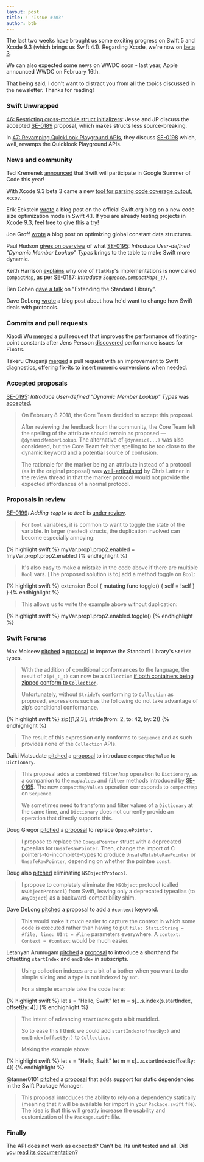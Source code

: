 ```yaml
---
layout: post
title: ! 'Issue #103'
author: btb
---
```


The last two weeks have brought us some exciting progress on Swift 5 and Xcode 9.3 (which brings us Swift 4.1). Regarding Xcode, we're now on [beta 3](https://download.developer.apple.com/Developer_Tools/Xcode_9.3_beta_3/Release_Notes_for_Xcode_9.3_beta_3.pdf).

We can also expected some news on WWDC soon - last year, Apple announced WWDC on February 16th.

That being said, I don't want to distract you from all the topics discussed in the newsletter. Thanks for reading!

<!--excerpt-->

### Swift Unwrapped

[46: Restricting cross-module struct initializers](https://spec.fm/podcasts/swift-unwrapped/111543): Jesse and JP discuss the accepted [SE-0189](https://github.com/apple/swift-evolution/blob/master/proposals/0189-restrict-cross-module-struct-initializers.md) proposal, which makes structs less source-breaking.

In [47: Revamping QuickLook Playground APIs](https://spec.fm/podcasts/swift-unwrapped/111551), they discuss [SE-0198](https://github.com/apple/swift-evolution/blob/master/proposals/0198-playground-quicklook-api-revamp.md) which, well, revamps the Quicklook Playground APIs.

### News and community

Ted Kremenek [announced](https://forums.swift.org/t/swift-to-participate-in-gsoc-2018/10147) that Swift will participate in Google Summer of Code this year!

With Xcode 9.3 beta 3 came a new [tool for parsing code coverage output](https://twitter.com/SmileyKeith/status/966089848904810496), `xccov`.

Erik Eckstein [wrote](https://swift.org/blog/osize/) a blog post on the official Swift.org blog on a new code size optimization mode in Swift 4.1. If you are already testing projects in Xcode 9.3, feel free to give this a try!

Joe Groff [wrote](http://duriansoftware.com/joe/Optimizing-global-constant-data-structures-using-relative-references.html) a blog post on optimizing global constant data structures.

Paul Hudson [gives on overview](https://www.hackingwithswift.com/articles/55/how-to-use-dynamic-member-lookup-in-swift) of what [SE-0195](https://github.com/apple/swift-evolution/blob/master/proposals/0195-dynamic-member-lookup.md): *Introduce User-defined "Dynamic Member Lookup" Types* brings to the table to make Swift more dynamic.

Keith Harrison [explains](https://useyourloaf.com/blog/replacing-flatmap-with-compactmap/) why one of `flatMap`'s implementations is now called `compactMap`, as per [SE-0187](https://github.com/apple/swift-evolution/blob/master/proposals/0187-introduce-filtermap.md): *Introduce `Sequence.compactMap(_:)`*.

Ben Cohen [gave a talk](https://www.dotconferences.com/2018/01/ben-cohen-extending-the-standard-library) on "Extending the Standard Library".

Dave DeLong [wrote](https://davedelong.com/blog/2018/02/08/swift-protocols-wishlist/) a blog post about how he'd want to change how Swift deals with protocols.

### Commits and pull requests

Xiaodi Wu [merged](https://github.com/apple/swift/pull/14502) a pull request that improves the performance of floating-point constants after Jens Persson [discovered](http://forums.swift.org/t/is-floats-nextup-really-50-times-slower-than-necessary/9716) performance issues for `Float`s.

Takeru Chuganji [merged](https://github.com/apple/swift/pull/13272) a pull request with an improvement to Swift diagnostics, offering fix-its to insert numeric conversions when needed.

### Accepted proposals

[SE-0195](https://github.com/apple/swift-evolution/blob/master/proposals/0195-dynamic-member-lookup.md): *Introduce User-defined "Dynamic Member Lookup" Types* was [accepted](https://forums.swift.org/t/se-0195-introduce-user-defined-dynamic-member-lookup-types/8658/160).

> On February 8 2018, the Core Team decided to accept this proposal.
>
> After reviewing the feedback from the community, the Core Team felt the spelling of the attribute should remain as proposed — `@dynamicMemberLookup`. The alternative of `@dynamic(...)` was also considered, but the Core Team felt that spelling to be too close to the dynamic keyword and a potential source of confusion.
>
> The rationale for the marker being an attribute instead of a protocol (as in the original proposal) was [well-articulated](https://forums.swift.org/t/se-0195-introduce-user-defined-dynamic-member-lookup-types/8658/159) by Chris Lattner in the review thread in that the marker protocol would not provide the expected affordances of a normal protocol.

### Proposals in review

[SE-0199](https://github.com/apple/swift-evolution/blob/master/proposals/0199-bool-toggle.md): *Adding `toggle` to `Bool`* is [under review](http://forums.swift.org/t/se-0199-adding-toggle-method-to-bool/9841).

> For `Bool` variables, it is common to want to toggle the state of the variable. In larger (nested) structs, the duplication involved can become especially annoying:

{% highlight swift %} 
myVar.prop1.prop2.enabled = !myVar.prop1.prop2.enabled
{% endhighlight %}

> It's also easy to make a mistake in the code above if there are multiple `Bool` vars.
> [The proposed solution is to] add a method toggle on `Bool`:

{% highlight swift %}
extension Bool {
    mutating func toggle() {
        self = !self
    }
}
{% endhighlight %}

> This allows us to write the example above without duplication:

{% highlight swift %}
myVar.prop1.prop2.enabled.toggle()
{% endhighlight %}

### Swift Forums

Max Moiseev [pitched](https://forums.swift.org/t/proposal-to-improve-the-standard-library-stride-types/9675) a [proposal](https://github.com/moiseev/swift-evolution/blob/strides/proposals/0199-strides-revamp.md) to improve the Standard Library's `Stride` types.

> With the addition of conditional conformances to the language, the result of `zip(_:_:)` can now be a `Collection` [if both containers being zipped conform to `Collection`](https://github.com/apple/swift/pull/13941).
>
> Unfortunately, without `StrideTo` conforming to `Collection` as proposed, expressions such as the following do not take advantage of zip’s conditional conformance.

{% highlight swift %}
zip([1,2,3], stride(from: 2, to: 42, by: 2))
{% endhighlight %}

> The result of this expression only conforms to `Sequence` and as such provides none of the `Collection` APIs.

Daiki Matsudate [pitched](https://forums.swift.org/t/add-compactmapvalues-to-dictionary/8741) a [proposal](https://github.com/d-date/swift-evolution/blob/compact-map-values/proposals/0000-introduce-compact-map-values.md) to introduce `compactMapValue` to `Dictionary`.

> This proposal adds a combined `filter`/`map` operation to `Dictionary`, as a companion to the `mapValues` and `filter` methods introduced by [SE-0165](https://github.com/apple/swift-evolution/blob/master/proposals/0165-dict.md). The new `compactMapValues` operation corresponds to `compactMap` on `Sequence`.
>
> We sometimes need to transform and filter values of a `Dictionary` at the same time, and `Dictionary` does not currently provide an operation that directly supports this.

Doug Gregor [pitched](https://forums.swift.org/t/c-interoperability-import-struct-incomplete-as-unsafe-mutable-rawpointer-rather-than-opaquepointer/9927)  a [proposal]() to replace `OpaquePointer`.

> I propose to replace the `OpaquePointer` struct with a deprecated typealias for `UnsafeRawPointer`. Then, change the import of C pointers-to-incomplete-types to produce `UnsafeMutableRawPointer` or `UnsafeRawPointer`, depending on whether the pointee `const`.

Doug also [pitched](https://forums.swift.org/t/objective-c-interoperability-eliminate-nsobjectprotocol/9947) eliminating `NSObjectProtocol`.

> I propose to completely eliminate the `NSObject` protocol (called `NSObjectProtocol`) from Swift, leaving only a deprecated typealias (to `AnyObject`) as a backward-compatibility shim.

Dave DeLong [pitched](https://forums.swift.org/t/supplement-file-line-and-function-with-context/9505) a proposal to add a `#context` keyword.

> This would make it *much* easier to capture the context in which some code is executed rather than having to put `file: StaticString = #file, line: UInt = #line` parameters everywhere. A `context: Context = #context` would be much easier.

Letanyan Arumugam [pitched](https://forums.swift.org/t/shorthand-for-offsetting-startindex-and-endindex/9397) a [proposal](https://github.com/Letanyan/swift-evolution/blob/offsetting-range-subscript/proposals/NNNN-offsetting-subscript.md) to introduce a shorthand for offsetting `startIndex` and `endIndex` in subscripts.

> Using collection indexes are a bit of a bother when you want to do simple slicing and a type is not indexed by `Int`.
>
> For a simple example take the code here:

{% highlight swift %}
let s = "Hello, Swift"
let m = s[...s.index(s.startIndex, offsetBy: 4)]
{% endhighlight %}

> The intent of advancing `startIndex` gets a bit muddled.
>
> So to ease this I think we could add `startIndex(offsetBy:)` and `endIndex(offsetBy:)` to `Collection`.
>
> Making the example above:

{% highlight swift %}
let s = "Hello, Swift"
let m = s[...s.startIndex(offsetBy: 4)]
{% endhighlight %}

@tanner0101 [pitched](https://forums.swift.org/t/spm-static-dependencies/10152) a [proposal](https://github.com/tanner0101/swift-evolution/blob/spm-static-deps/proposals/NNNN-spm-static-deps.md) that adds support for static dependencies in the Swift Package Manager.

> This proposal introduces the ability to rely on a dependency statically (meaning that it will be available for import in your `Package.swift` file). The idea is that this will greatly increase the usability and customization of the `Package.swift` file.

### Finally

The API does not work as expected? Can't be. Its unit tested and all. Did you [read its documentation](https://mobile.twitter.com/AirspeedSwift/status/962754808733036544)?

